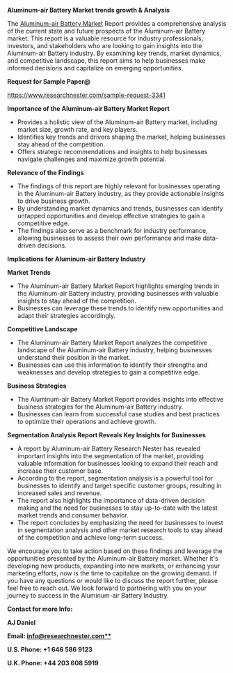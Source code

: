﻿<a name="_hlk167721000"></a>**Aluminum-air Battery  Market trends growth & Analysis**

The [Aluminum-air Battery  Market](https://www.researchnester.com/reports/aluminum-air-battery-market/3341) Report provides a comprehensive analysis of the current state and future prospects of the Aluminum-air Battery  market. This report is a valuable resource for industry professionals, investors, and stakeholders who are looking to gain insights into the Aluminum-air Battery  industry. By examining key trends, market dynamics, and competitive landscape, this report aims to help businesses make informed decisions and capitalize on emerging opportunities.

**Request for Sample Paper@**

<https://www.researchnester.com/sample-request-3341>

**Importance of the Aluminum-air Battery  Market Report**

- Provides a holistic view of the Aluminum-air Battery  market, including market size, growth rate, and key players.
- Identifies key trends and drivers shaping the market, helping businesses stay ahead of the competition.
- Offers strategic recommendations and insights to help businesses navigate challenges and maximize growth potential.

**Relevance of the Findings**	

- The findings of this report are highly relevant for businesses operating in the Aluminum-air Battery  industry, as they provide actionable insights to drive business growth.
- By understanding market dynamics and trends, businesses can identify untapped opportunities and develop effective strategies to gain a competitive edge.
- The findings also serve as a benchmark for industry performance, allowing businesses to assess their own performance and make data-driven decisions.

**Implications for Aluminum-air Battery  Industry**

**Market Trends**

- The Aluminum-air Battery  Market Report highlights emerging trends in the Aluminum-air Battery  industry, providing businesses with valuable insights to stay ahead of the competition.
- Businesses can leverage these trends to identify new opportunities and adapt their strategies accordingly.

**Competitive Landscape**

- The Aluminum-air Battery  Market Report analyzes the competitive landscape of the Aluminum-air Battery  industry, helping businesses understand their position in the market.
- Businesses can use this information to identify their strengths and weaknesses and develop strategies to gain a competitive edge.

**Business Strategies**

- The Aluminum-air Battery  Market Report provides insights into effective business strategies for the Aluminum-air Battery  industry.
- Businesses can learn from successful case studies and best practices to optimize their operations and achieve growth.

**Segmentation Analysis Report Reveals Key Insights for Businesses**

- A report by Aluminum-air Battery  Research Nester has revealed important insights into the segmentation of the market, providing valuable information for businesses looking to expand their reach and increase their customer base.
- According to the report, segmentation analysis is a powerful tool for businesses to identify and target specific customer groups, resulting in increased sales and revenue.
- The report also highlights the importance of data-driven decision making and the need for businesses to stay up-to-date with the latest market trends and consumer behavior.
- The report concludes by emphasizing the need for businesses to invest in segmentation analysis and other market research tools to stay ahead of the competition and achieve long-term success.

We encourage you to take action based on these findings and leverage the opportunities presented by the Aluminum-air Battery  market. Whether it's developing new products, expanding into new markets, or enhancing your marketing efforts, now is the time to capitalize on the growing demand. If you have any questions or would like to discuss the report further, please feel free to reach out. We look forward to partnering with you on your journey to success in the Aluminum-air Battery  Industry.

**Contact for more Info:**

**AJ Daniel**

**Email: [info@researchnester.com**](mailto:info@researchnester.com "mailto:info@researchnester.com")**

**U.S. Phone: +1 646 586 9123**

**U.K. Phone: +44 203 608 5919**



